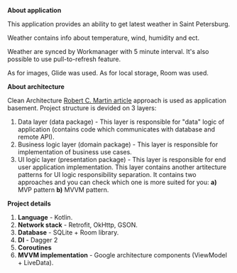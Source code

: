**About application**

This application provides an ability to get latest weather in Saint Petersburg.

Weather contains info about temperature, wind, humidity and ect.

Weather are synced by Workmanager with 5 minute interval. It's also possible to use pull-to-refresh feature.

As for images, Glide was used.
As for local storage, Room was used.


**About architecture**

Clean Architecture [Robert C. Martin article](http://blog.cleancoder.com/uncle-bob/2012/08/13/the-clean-architecture.html) approach is used as application basement.
Project structure is devided on 3 layers:

1. Data layer (data package) - This layer is responsible for "data" logic of application (contains code which communicates with database and remote API).
2. Business logic layer (domain package) - This layer is responsible for implementation of business use cases.
3. UI logic layer (presentation package) - This layer is responsible for end user application implementation. This layer contains another artitecture patterns for UI logic responsibility separation. It contains two approaches and you can check which one is more suited for you: **a)** MVP pattern **b)** MVVM pattern.

**Project details**

1. **Language** - Kotlin.
2. **Network stack** - Retrofit, OkHttp, GSON.
3. **Database** - SQLite + Room library.
4. **DI** - Dagger 2
5. **Coroutines**
6. **MVVM implementation** - Google architecture components (ViewModel + LiveData).
